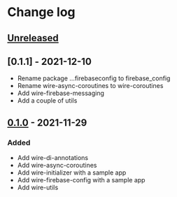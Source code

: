 # Change log

## [Unreleased]


## [0.1.1] - 2021-12-10

- Rename package ...firebaseconfig to firebase_config
- Rename wire-async-coroutines to wire-coroutines
- Add wire-firebase-messaging
- Add a couple of utils


## [0.1.0] - 2021-11-29

### Added

- Add wire-di-annotations
- Add wire-async-coroutines
- Add wire-initializer with a sample app
- Add wire-firebase-config with a sample app
- Add wire-utils


[Unreleased]: https://github.com/twobuffers/wire/compare/0.1.1...HEAD
[0.1.0]: https://github.com/twobuffers/wire/releases/tag/0.1.1
[0.1.0]: https://github.com/twobuffers/wire/releases/tag/0.1.0
